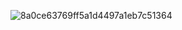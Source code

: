 ![8a0ce63769ff5a1d4497a1eb7c51364](https://github.com/user-attachments/assets/8e088778-4ae2-4e01-83df-d02556355c52)
